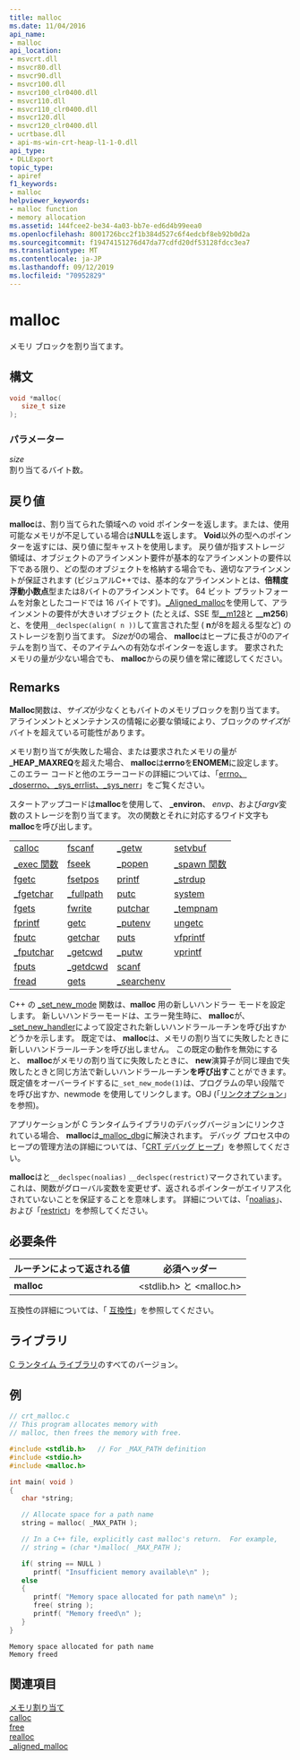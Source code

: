 ```yaml
---
title: malloc
ms.date: 11/04/2016
api_name:
- malloc
api_location:
- msvcrt.dll
- msvcr80.dll
- msvcr90.dll
- msvcr100.dll
- msvcr100_clr0400.dll
- msvcr110.dll
- msvcr110_clr0400.dll
- msvcr120.dll
- msvcr120_clr0400.dll
- ucrtbase.dll
- api-ms-win-crt-heap-l1-1-0.dll
api_type:
- DLLExport
topic_type:
- apiref
f1_keywords:
- malloc
helpviewer_keywords:
- malloc function
- memory allocation
ms.assetid: 144fcee2-be34-4a03-bb7e-ed6d4b99eea0
ms.openlocfilehash: 8001726bcc2f1b384d527c6f4edcbf8eb92b0d2a
ms.sourcegitcommit: f19474151276d47da77cdfd20df53128fdcc3ea7
ms.translationtype: MT
ms.contentlocale: ja-JP
ms.lasthandoff: 09/12/2019
ms.locfileid: "70952829"
---
```

# <a name="malloc"></a>malloc

メモリ ブロックを割り当てます。

## <a name="syntax"></a>構文

```C
void *malloc(
   size_t size
);
```

### <a name="parameters"></a>パラメーター

*size*<br/>
割り当てるバイト数。

## <a name="return-value"></a>戻り値

**malloc**は、割り当てられた領域への void ポインターを返します。または、使用可能なメモリが不足している場合は**NULL**を返します。 **Void**以外の型へのポインターを返すには、戻り値に型キャストを使用します。 戻り値が指すストレージ領域は、オブジェクトのアラインメント要件が基本的なアラインメントの要件以下である限り、どの型のオブジェクトを格納する場合でも、適切なアラインメントが保証されます (ビジュアルC++では、基本的なアラインメントとは、**倍精度浮動小数点**型または8バイトのアラインメントです。 64 ビット プラットフォームを対象としたコードでは 16 バイトです)。[_Aligned_malloc](aligned-malloc.md)を使用して、アラインメントの要件が大きいオブジェクト (たとえば、SSE 型[__m128](../../cpp/m128.md)と **__m256**) と、を使用`__declspec(align( n ))`して宣言された型 ( **n**が8を超える型など) のストレージを割り当てます。 *Size*が0の場合、 **malloc**はヒープに長さが0のアイテムを割り当て、そのアイテムへの有効なポインターを返します。 要求されたメモリの量が少ない場合でも、 **malloc**からの戻り値を常に確認してください。

## <a name="remarks"></a>Remarks

**Malloc**関数は、*サイズ*が少なくともバイトのメモリブロックを割り当てます。 アラインメントとメンテナンスの情報に必要な領域により、ブロックの*サイズ*がバイトを超えている可能性があります。

メモリ割り当てが失敗した場合、または要求されたメモリの量が **_HEAP_MAXREQ**を超えた場合、 **malloc**は**errno**を**ENOMEM**に設定します。 このエラー コードと他のエラーコードの詳細については、「[errno、_doserrno、_sys_errlist、_sys_nerr](../../c-runtime-library/errno-doserrno-sys-errlist-and-sys-nerr.md)」をご覧ください。

スタートアップコードは**malloc**を使用して、 **_environ**、 *envp*、および*argv*変数のストレージを割り当てます。 次の関数とそれに対応するワイド文字も**malloc**を呼び出します。

|||||
|-|-|-|-|
|[calloc](calloc.md)|[fscanf](fscanf-fscanf-l-fwscanf-fwscanf-l.md)|[_getw](getw.md)|[setvbuf](setvbuf.md)|
|[_exec 関数](../../c-runtime-library/exec-wexec-functions.md)|[fseek](fseek-fseeki64.md)|[_popen](popen-wpopen.md)|[_spawn 関数](../../c-runtime-library/spawn-wspawn-functions.md)|
|[fgetc](fgetc-fgetwc.md)|[fsetpos](fsetpos.md)|[printf](printf-printf-l-wprintf-wprintf-l.md)|[_strdup](strdup-wcsdup-mbsdup.md)|
|[_fgetchar](fgetc-fgetwc.md)|[_fullpath](fullpath-wfullpath.md)|[putc](putc-putwc.md)|[system](system-wsystem.md)|
|[fgets](fgets-fgetws.md)|[fwrite](fwrite.md)|[putchar](putc-putwc.md)|[_tempnam](tempnam-wtempnam-tmpnam-wtmpnam.md)|
|[fprintf](fprintf-fprintf-l-fwprintf-fwprintf-l.md)|[getc](getc-getwc.md)|[_putenv](putenv-wputenv.md)|[ungetc](ungetc-ungetwc.md)|
|[fputc](fputc-fputwc.md)|[getchar](getc-getwc.md)|[puts](puts-putws.md)|[vfprintf](vfprintf-vfprintf-l-vfwprintf-vfwprintf-l.md)|
|[_fputchar](fputc-fputwc.md)|[_getcwd](getcwd-wgetcwd.md)|[_putw](putw.md)|[vprintf](vprintf-vprintf-l-vwprintf-vwprintf-l.md)|
|[fputs](fputs-fputws.md)|[_getdcwd](getcwd-wgetcwd.md)|[scanf](scanf-scanf-l-wscanf-wscanf-l.md)||
|[fread](fread.md)|[gets](../../c-runtime-library/gets-getws.md)|[_searchenv](searchenv-wsearchenv.md)||

C++ の [_set_new_mode](set-new-mode.md) 関数は、**malloc** 用の新しいハンドラー モードを設定します。 新しいハンドラーモードは、エラー発生時に、 **malloc**が、 [_set_new_handler](set-new-handler.md)によって設定された新しいハンドラールーチンを呼び出すかどうかを示します。 既定では、 **malloc**は、メモリの割り当てに失敗したときに新しいハンドラールーチンを呼び出しません。 この既定の動作を無効にすると、 **malloc**がメモリの割り当てに失敗したときに、 **new**演算子が同じ理由で失敗したときと同じ方法で新しいハンドラールーチン**を呼び出す**ことができます。 既定値をオーバーライドするに`_set_new_mode(1)`は、プログラムの早い段階でを呼び出すか、newmode を使用してリンクします。OBJ (「[リンクオプション](../../c-runtime-library/link-options.md)」を参照)。

アプリケーションが C ランタイムライブラリのデバッグバージョンにリンクされている場合、 **malloc**は[_malloc_dbg](malloc-dbg.md)に解決されます。 デバッグ プロセス中のヒープの管理方法の詳細については、「[CRT デバッグ ヒープ](/visualstudio/debugger/crt-debug-heap-details)」を参照してください。

**malloc**はと`__declspec(noalias)` `__declspec(restrict)`マークされています。これは、関数がグローバル変数を変更せず、返されるポインターがエイリアス化されていないことを保証することを意味します。 詳細については、「[noalias](../../cpp/noalias.md)」、および「[restrict](../../cpp/restrict.md)」を参照してください。

## <a name="requirements"></a>必要条件

|ルーチンによって返される値|必須ヘッダー|
|-------------|---------------------|
|**malloc**|\<stdlib.h> と \<malloc.h>|

互換性の詳細については、「 [互換性](../../c-runtime-library/compatibility.md)」を参照してください。

## <a name="libraries"></a>ライブラリ

[C ランタイム ライブラリ](../../c-runtime-library/crt-library-features.md)のすべてのバージョン。

## <a name="example"></a>例

```C
// crt_malloc.c
// This program allocates memory with
// malloc, then frees the memory with free.

#include <stdlib.h>   // For _MAX_PATH definition
#include <stdio.h>
#include <malloc.h>

int main( void )
{
   char *string;

   // Allocate space for a path name
   string = malloc( _MAX_PATH );

   // In a C++ file, explicitly cast malloc's return.  For example,
   // string = (char *)malloc( _MAX_PATH );

   if( string == NULL )
      printf( "Insufficient memory available\n" );
   else
   {
      printf( "Memory space allocated for path name\n" );
      free( string );
      printf( "Memory freed\n" );
   }
}
```

```Output
Memory space allocated for path name
Memory freed
```

## <a name="see-also"></a>関連項目

[メモリ割り当て](../../c-runtime-library/memory-allocation.md)<br/>
[calloc](calloc.md)<br/>
[free](free.md)<br/>
[realloc](realloc.md)<br/>
[_aligned_malloc](aligned-malloc.md)<br/>
